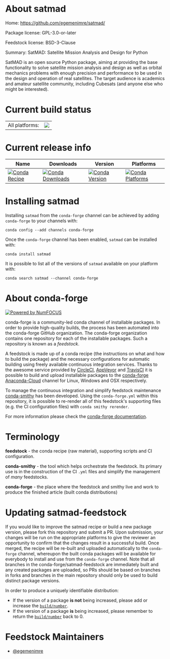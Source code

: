 About satmad
============

Home: https://github.com/egemenimre/satmad/

Package license: GPL-3.0-or-later

Feedstock license: BSD-3-Clause

Summary: SatMAD: Satellite Mission Analysis and Design for Python

SatMAD is an open source Python package, aiming at providing the base functionality to solve
satellite mission analysis and design as well as orbital mechanics problems with enough
precision and performance to be used in the design and operation of real satellites.
The target audience is academics and amateur satellite community, including Cubesats
(and anyone else who might be interested).


Current build status
====================


<table><tr><td>All platforms:</td>
    <td>
      <a href="https://dev.azure.com/conda-forge/feedstock-builds/_build/latest?definitionId=10201&branchName=master">
        <img src="https://dev.azure.com/conda-forge/feedstock-builds/_apis/build/status/satmad-feedstock?branchName=master">
      </a>
    </td>
  </tr>
</table>

Current release info
====================

| Name | Downloads | Version | Platforms |
| --- | --- | --- | --- |
| [![Conda Recipe](https://img.shields.io/badge/recipe-satmad-green.svg)](https://anaconda.org/conda-forge/satmad) | [![Conda Downloads](https://img.shields.io/conda/dn/conda-forge/satmad.svg)](https://anaconda.org/conda-forge/satmad) | [![Conda Version](https://img.shields.io/conda/vn/conda-forge/satmad.svg)](https://anaconda.org/conda-forge/satmad) | [![Conda Platforms](https://img.shields.io/conda/pn/conda-forge/satmad.svg)](https://anaconda.org/conda-forge/satmad) |

Installing satmad
=================

Installing `satmad` from the `conda-forge` channel can be achieved by adding `conda-forge` to your channels with:

```
conda config --add channels conda-forge
```

Once the `conda-forge` channel has been enabled, `satmad` can be installed with:

```
conda install satmad
```

It is possible to list all of the versions of `satmad` available on your platform with:

```
conda search satmad --channel conda-forge
```


About conda-forge
=================

[![Powered by NumFOCUS](https://img.shields.io/badge/powered%20by-NumFOCUS-orange.svg?style=flat&colorA=E1523D&colorB=007D8A)](http://numfocus.org)

conda-forge is a community-led conda channel of installable packages.
In order to provide high-quality builds, the process has been automated into the
conda-forge GitHub organization. The conda-forge organization contains one repository
for each of the installable packages. Such a repository is known as a *feedstock*.

A feedstock is made up of a conda recipe (the instructions on what and how to build
the package) and the necessary configurations for automatic building using freely
available continuous integration services. Thanks to the awesome service provided by
[CircleCI](https://circleci.com/), [AppVeyor](https://www.appveyor.com/)
and [TravisCI](https://travis-ci.com/) it is possible to build and upload installable
packages to the [conda-forge](https://anaconda.org/conda-forge)
[Anaconda-Cloud](https://anaconda.org/) channel for Linux, Windows and OSX respectively.

To manage the continuous integration and simplify feedstock maintenance
[conda-smithy](https://github.com/conda-forge/conda-smithy) has been developed.
Using the ``conda-forge.yml`` within this repository, it is possible to re-render all of
this feedstock's supporting files (e.g. the CI configuration files) with ``conda smithy rerender``.

For more information please check the [conda-forge documentation](https://conda-forge.org/docs/).

Terminology
===========

**feedstock** - the conda recipe (raw material), supporting scripts and CI configuration.

**conda-smithy** - the tool which helps orchestrate the feedstock.
                   Its primary use is in the construction of the CI ``.yml`` files
                   and simplify the management of *many* feedstocks.

**conda-forge** - the place where the feedstock and smithy live and work to
                  produce the finished article (built conda distributions)


Updating satmad-feedstock
=========================

If you would like to improve the satmad recipe or build a new
package version, please fork this repository and submit a PR. Upon submission,
your changes will be run on the appropriate platforms to give the reviewer an
opportunity to confirm that the changes result in a successful build. Once
merged, the recipe will be re-built and uploaded automatically to the
`conda-forge` channel, whereupon the built conda packages will be available for
everybody to install and use from the `conda-forge` channel.
Note that all branches in the conda-forge/satmad-feedstock are
immediately built and any created packages are uploaded, so PRs should be based
on branches in forks and branches in the main repository should only be used to
build distinct package versions.

In order to produce a uniquely identifiable distribution:
 * If the version of a package **is not** being increased, please add or increase
   the [``build/number``](https://conda.io/docs/user-guide/tasks/build-packages/define-metadata.html#build-number-and-string).
 * If the version of a package **is** being increased, please remember to return
   the [``build/number``](https://conda.io/docs/user-guide/tasks/build-packages/define-metadata.html#build-number-and-string)
   back to 0.

Feedstock Maintainers
=====================

* [@egemenimre](https://github.com/egemenimre/)


